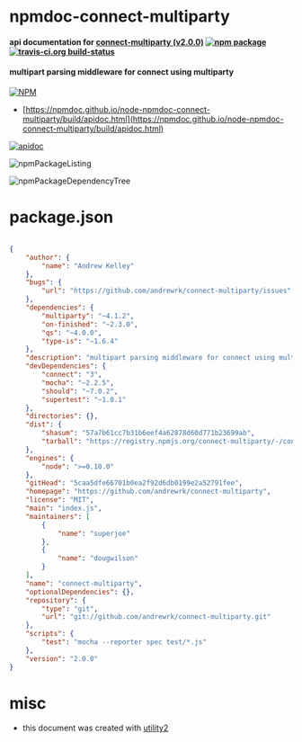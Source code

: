 # npmdoc-connect-multiparty

#### api documentation for  [connect-multiparty (v2.0.0)](https://github.com/andrewrk/connect-multiparty)  [![npm package](https://img.shields.io/npm/v/npmdoc-connect-multiparty.svg?style=flat-square)](https://www.npmjs.org/package/npmdoc-connect-multiparty) [![travis-ci.org build-status](https://api.travis-ci.org/npmdoc/node-npmdoc-connect-multiparty.svg)](https://travis-ci.org/npmdoc/node-npmdoc-connect-multiparty)

#### multipart parsing middleware for connect using multiparty

[![NPM](https://nodei.co/npm/connect-multiparty.png?downloads=true&downloadRank=true&stars=true)](https://www.npmjs.com/package/connect-multiparty)

- [https://npmdoc.github.io/node-npmdoc-connect-multiparty/build/apidoc.html](https://npmdoc.github.io/node-npmdoc-connect-multiparty/build/apidoc.html)

[![apidoc](https://npmdoc.github.io/node-npmdoc-connect-multiparty/build/screenCapture.buildCi.browser.%252Ftmp%252Fbuild%252Fapidoc.html.png)](https://npmdoc.github.io/node-npmdoc-connect-multiparty/build/apidoc.html)

![npmPackageListing](https://npmdoc.github.io/node-npmdoc-connect-multiparty/build/screenCapture.npmPackageListing.svg)

![npmPackageDependencyTree](https://npmdoc.github.io/node-npmdoc-connect-multiparty/build/screenCapture.npmPackageDependencyTree.svg)



# package.json

```json

{
    "author": {
        "name": "Andrew Kelley"
    },
    "bugs": {
        "url": "https://github.com/andrewrk/connect-multiparty/issues"
    },
    "dependencies": {
        "multiparty": "~4.1.2",
        "on-finished": "~2.3.0",
        "qs": "~4.0.0",
        "type-is": "~1.6.4"
    },
    "description": "multipart parsing middleware for connect using multiparty",
    "devDependencies": {
        "connect": "3",
        "mocha": "~2.2.5",
        "should": "~7.0.2",
        "supertest": "~1.0.1"
    },
    "directories": {},
    "dist": {
        "shasum": "57a7b61cc7b31b6eef4a62878d60d771b23699ab",
        "tarball": "https://registry.npmjs.org/connect-multiparty/-/connect-multiparty-2.0.0.tgz"
    },
    "engines": {
        "node": ">=0.10.0"
    },
    "gitHead": "5caa5dfe66701b0ea2f92d6db0199e2a52791fee",
    "homepage": "https://github.com/andrewrk/connect-multiparty",
    "license": "MIT",
    "main": "index.js",
    "maintainers": [
        {
            "name": "superjoe"
        },
        {
            "name": "dougwilson"
        }
    ],
    "name": "connect-multiparty",
    "optionalDependencies": {},
    "repository": {
        "type": "git",
        "url": "git://github.com/andrewrk/connect-multiparty.git"
    },
    "scripts": {
        "test": "mocha --reporter spec test/*.js"
    },
    "version": "2.0.0"
}
```



# misc
- this document was created with [utility2](https://github.com/kaizhu256/node-utility2)
